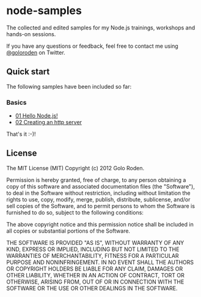 # node-samples

The collected and edited samples for my Node.js trainings, workshops and hands-on sessions.

If you have any questions or feedback, feel free to contact me using [@goloroden](https://twitter.com/goloroden) on Twitter.

## Quick start

The following samples have been included so far:

### Basics

- [01 Hello Node.js!](https://github.com/goloroden/node-samples/tree/master/01%20hello-nodejs)
- [02 Creating an http server](https://github.com/goloroden/node-samples/tree/master/02%20creating-an-http-server)

That's it :-)!

## License

The MIT License (MIT)
Copyright (c) 2012 Golo Roden.
 
Permission is hereby granted, free of charge, to any person obtaining a copy of this software and associated documentation files (the "Software"), to deal in the Software without restriction, including without limitation the rights to use, copy, modify, merge, publish, distribute, sublicense, and/or sell copies of the Software, and to permit persons to whom the Software is furnished to do so, subject to the following conditions:
 
The above copyright notice and this permission notice shall be included in all copies or substantial portions of the Software.
 
THE SOFTWARE IS PROVIDED "AS IS", WITHOUT WARRANTY OF ANY KIND, EXPRESS OR IMPLIED, INCLUDING BUT NOT LIMITED TO THE WARRANTIES OF MERCHANTABILITY, FITNESS FOR A PARTICULAR PURPOSE AND NONINFRINGEMENT. IN NO EVENT SHALL THE AUTHORS OR COPYRIGHT HOLDERS BE LIABLE FOR ANY CLAIM, DAMAGES OR OTHER LIABILITY, WHETHER IN AN ACTION OF CONTRACT, TORT OR OTHERWISE, ARISING FROM, OUT OF OR IN CONNECTION WITH THE SOFTWARE OR THE USE OR OTHER DEALINGS IN THE SOFTWARE.